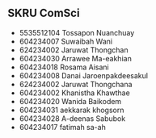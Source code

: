 ## SKRU ComSci
- 5535512104 Tossapon Nuanchuay
- 604234007 Suwaibah Wani
- 624234002 Jaruwat Thongchan
- 604234030 Arrawee Ma-eakhian
- 604234018 Rosama Aisani
- 604234008 Danai Jaroenpakdeesakul
- 624234002 Jaruwat Thongchana
- 604234002 Khanistha Khawthae
- 604234020 Wanida Baikodem
- 604234031 aekkarak khogsorn
- 604234028 A-deenas Sabubok
- 604234017 fatimah sa-ah


